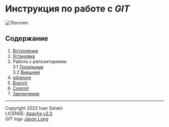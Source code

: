 # Инструкция по работе с _GIT_

![Логотип](https://upload.wikimedia.org/wikipedia/commons/e/e0/Git-logo.svg "Логотип GIT" )

## Содержание
1. [Вступление](Vvod.md)
2. [Установка](MacOs.md)
3. Работа с репозиториями  
3.1 [Локальные](local.md)   
3.2 [Внешние](hub.md)
4. [gitignore](blacklist.md)
5. [Branch](vetka.md)
6. [Commit](commit.md) 
7. [Заключение](exit.md)
---


Copyright 2022 Ivan Setskii     
LICENSE: [Apache v2.0](license.md)  
GIT logo [Jason Long](https://twitter.com/jasonlong)
